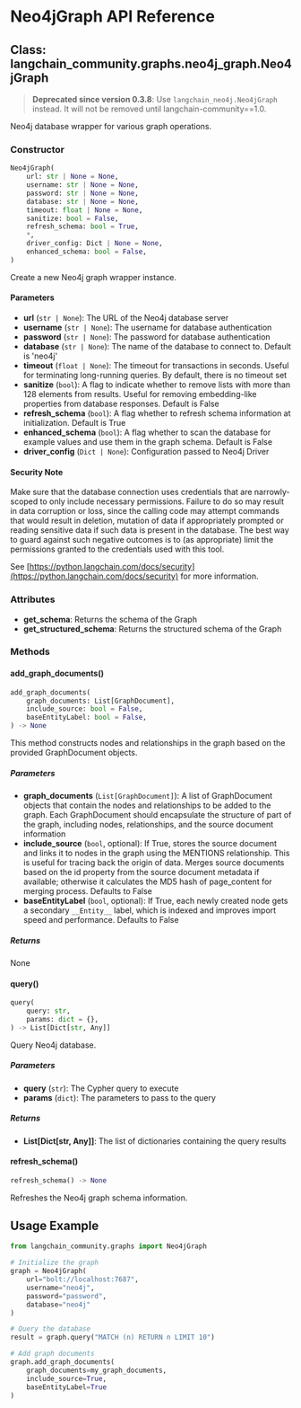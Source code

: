 # Neo4jGraph API Reference

## Class: langchain_community.graphs.neo4j_graph.Neo4jGraph

> **Deprecated since version 0.3.8**: Use `langchain_neo4j.Neo4jGraph` instead. It will not be removed until langchain-community==1.0.

Neo4j database wrapper for various graph operations.

### Constructor

```python
Neo4jGraph(
    url: str | None = None,
    username: str | None = None,
    password: str | None = None,
    database: str | None = None,
    timeout: float | None = None,
    sanitize: bool = False,
    refresh_schema: bool = True,
    *,
    driver_config: Dict | None = None,
    enhanced_schema: bool = False,
)
```

Create a new Neo4j graph wrapper instance.

#### Parameters

- **url** (`str | None`): The URL of the Neo4j database server
- **username** (`str | None`): The username for database authentication
- **password** (`str | None`): The password for database authentication
- **database** (`str | None`): The name of the database to connect to. Default is 'neo4j'
- **timeout** (`float | None`): The timeout for transactions in seconds. Useful for terminating long-running queries. By default, there is no timeout set
- **sanitize** (`bool`): A flag to indicate whether to remove lists with more than 128 elements from results. Useful for removing embedding-like properties from database responses. Default is False
- **refresh_schema** (`bool`): A flag whether to refresh schema information at initialization. Default is True
- **enhanced_schema** (`bool`): A flag whether to scan the database for example values and use them in the graph schema. Default is False
- **driver_config** (`Dict | None`): Configuration passed to Neo4j Driver

#### Security Note

Make sure that the database connection uses credentials that are narrowly-scoped to only include necessary permissions. Failure to do so may result in data corruption or loss, since the calling code may attempt commands that would result in deletion, mutation of data if appropriately prompted or reading sensitive data if such data is present in the database. The best way to guard against such negative outcomes is to (as appropriate) limit the permissions granted to the credentials used with this tool.

See [https://python.langchain.com/docs/security](https://python.langchain.com/docs/security) for more information.

### Attributes

- **get_schema**: Returns the schema of the Graph
- **get_structured_schema**: Returns the structured schema of the Graph

### Methods

#### add_graph_documents()

```python
add_graph_documents(
    graph_documents: List[GraphDocument],
    include_source: bool = False,
    baseEntityLabel: bool = False,
) -> None
```

This method constructs nodes and relationships in the graph based on the provided GraphDocument objects.

##### Parameters

- **graph_documents** (`List[GraphDocument]`): A list of GraphDocument objects that contain the nodes and relationships to be added to the graph. Each GraphDocument should encapsulate the structure of part of the graph, including nodes, relationships, and the source document information
- **include_source** (`bool`, optional): If True, stores the source document and links it to nodes in the graph using the MENTIONS relationship. This is useful for tracing back the origin of data. Merges source documents based on the id property from the source document metadata if available; otherwise it calculates the MD5 hash of page_content for merging process. Defaults to False
- **baseEntityLabel** (`bool`, optional): If True, each newly created node gets a secondary `__Entity__` label, which is indexed and improves import speed and performance. Defaults to False

##### Returns

None

#### query()

```python
query(
    query: str,
    params: dict = {},
) -> List[Dict[str, Any]]
```

Query Neo4j database.

##### Parameters

- **query** (`str`): The Cypher query to execute
- **params** (`dict`): The parameters to pass to the query

##### Returns

- **List[Dict[str, Any]]**: The list of dictionaries containing the query results

#### refresh_schema()

```python
refresh_schema() -> None
```

Refreshes the Neo4j graph schema information.

## Usage Example

```python
from langchain_community.graphs import Neo4jGraph

# Initialize the graph
graph = Neo4jGraph(
    url="bolt://localhost:7687",
    username="neo4j",
    password="password",
    database="neo4j"
)

# Query the database
result = graph.query("MATCH (n) RETURN n LIMIT 10")

# Add graph documents
graph.add_graph_documents(
    graph_documents=my_graph_documents,
    include_source=True,
    baseEntityLabel=True
)
```